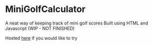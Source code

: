 # MiniGolfCalculator

A neat way of keeping track of mini golf scores
Built using HTML and Javascript
(WIP - NOT FINISHED)

Hosted [here](https://golf.benforino.co.uk) if you would like to try
